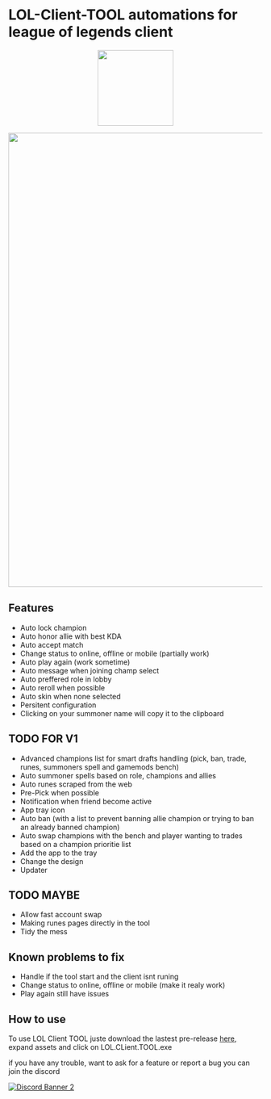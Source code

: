 # LOL-Client-TOOL automations for league of legends client
<p align="center"><img src="https://user-images.githubusercontent.com/21199858/166489461-f28fbae9-b620-474e-9fc6-7a58566e584b.png" width="150"></p>

<p align="center"><img src="https://user-images.githubusercontent.com/21199858/166827821-8f6d8d99-7247-43b8-96c1-d71ac94920e2.png" width="900"></p>

## Features
 - Auto lock champion
 - Auto honor allie with best KDA
 - Auto accept match
 - Change status to online, offline or mobile (partially work)
 - Auto play again (work sometime)
 - Auto message when joining champ select
 - Auto preffered role in lobby
 - Auto reroll when possible
 - Auto skin when none selected
 - Persitent configuration
 - Clicking on your summoner name will copy it to the clipboard

## TODO FOR V1
 - Advanced champions list for smart drafts handling (pick, ban, trade, runes, summoners spell and gamemods bench)
 - Auto summoner spells based on role, champions and allies
 - Auto runes scraped from the web
 - Pre-Pick when possible
 - Notification when friend become active
 - App tray icon
 - Auto ban (with a list to prevent banning allie champion or trying to ban an already banned champion)
 - Auto swap champions with the bench and player wanting to trades based on a champion prioritie list
 - Add the app to the tray
 - Change the design
 - Updater

## TODO MAYBE
 - Allow fast account swap
 - Making runes pages directly in the tool
 - Tidy the mess

## Known problems to fix
 - Handle if the tool start and the client isnt runing
 - Change status to online, offline or mobile (make it realy work)
 - Play again still have issues

## How to use
To use LOL Client TOOL juste download the lastest pre-release <a href='https://github.com/Terevenen2/LOL-Client-TOOL/releases'>here</a>, expand assets and click on LOL.CLient.TOOL.exe

if you have any trouble, want to ask for a feature or report a bug you can join the discord

<a href='https://discord.gg/nC6xcQrQHA'><img src="https://discordapp.com/api/guilds/972459878809477180/widget.png?style=banner2" alt="Discord Banner 2"/></a>
   
              
             
    
